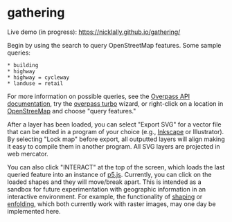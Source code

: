 # gathering

Live demo (in progress): https://nicklally.github.io/gathering/

Begin by using the search to query OpenStreetMap features. Some sample queries: 

    * building
    * highway
    * highway = cycleway
    * landuse = retail 

For more information on possible queries, see the [Overpass API documentation](https://wiki.openstreetmap.org/wiki/Overpass_API), try the [overpass turbo](https://overpass-turbo.eu/) wizard, or right-click on a location in [OpenStreeMap](https://www.openstreetmap.org) and choose "query features." 

After a layer has been loaded, you can select "Export SVG" for a vector file that can be edited in a program of your choice (e.g., [Inkscape](https://inkscape.org/) or Illustrator). By selecting "Lock map" before export, all outputted layers will align making it easy to compile them in another program. All SVG layers are projected in web mercator. 

You can also click "INTERACT" at the top of the screen, which loads the last queried feature into an instance of [p5.js](https://p5js.org/). Currently, you can click on the loaded shapes and they will move/break apart. This is intended as a sandbox for future experimentation with geographic information in an interactive environment. For example, the functionality of [shaping](https://github.com/nicklally/shaping) or [enfolding](https://github.com/nicklally/enfolding), which both currently work with raster images, may one day be implemented here. 


